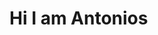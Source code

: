 <html>

<h1> Hi I am Antonios </h1>
<style>
  background-color: "green"
  
  </style>
  
  
  </html>
  
  
